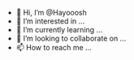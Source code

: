 - 👋 Hi, I’m @Hayooosh
- 👀 I’m interested in ...
- 🌱 I’m currently learning ...
- 💞️ I’m looking to collaborate on ...
- 📫 How to reach me ...

<!---
Hayooosh/Hayooosh is a ✨ special ✨ repository because its `README.md` (this file) appears on your GitHub profile.
You can click the Preview link to take a look at your changes.
--->
